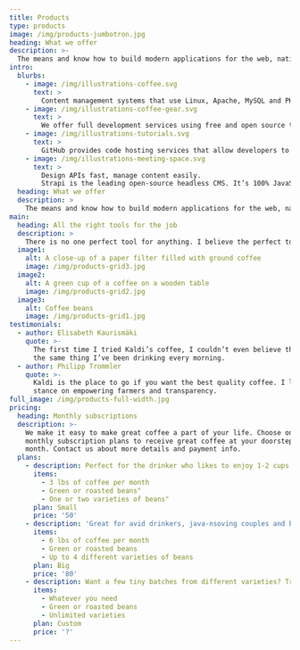 ```yaml
---
title: Products
type: products
image: /img/products-jumbotron.jpg
heading: What we offer
description: >-
  The means and know how to build modern applications for the web, native mobile apps and desktop. Modern web development architecture based on JavaScript, APIs, and Markup (JAM). Jamstack is the future while Lampstack is the past.
intro:
  blurbs:
    - image: /img/illustrations-coffee.svg
      text: >
        Content management systems that use Linux, Apache, MySQL and PHP such as WordPress, Drupal and Joomla power large portions of the web and use to be the standard. Times have changed, you need to change with it, we can help.
    - image: /img/illustrations-coffee-gear.svg
      text: >
        We offer full development services using free and open source tools Strapi, NetlifyCMS, and Ghost, to name a few, all powered by the modern Jamstack architecture.
    - image: /img/illustrations-tutorials.svg
      text: >
        GitHub provides code hosting services that allow developers to build software for open source and private projects in organizations. GitHub is where over 73 million developers shape the future of software together, and contribute to the open source community, and manage their Git repositories. All of our products are tightly integrated with Github. 
    - image: /img/illustrations-meeting-space.svg
      text: >
        Design APIs fast, manage content easily.
        Strapi is the leading open-source headless CMS. It’s 100% JavaScript, fully customizable and developer-first. Its WordPress on steroids!
  heading: What we offer
  description: >
    The means and know how to build modern applications for the web, native mobile apps and desktop. Modern web development architecture based on JavaScript, APIs, and Markup (JAM). Jamstack is the future while Lampstack is the past.
main:
  heading: All the right tools for the job
  description: >
    There is no one perfect tool for anything. I believe the perfect toolkit is put together by combining the best in breed and getting them to beautifully coexist togther, thats Jamstack. There is no better stack to power your web applications then this combination.
  image1:
    alt: A close-up of a paper filter filled with ground coffee
    image: /img/products-grid3.jpg
  image2:
    alt: A green cup of a coffee on a wooden table
    image: /img/products-grid2.jpg
  image3:
    alt: Coffee beans
    image: /img/products-grid1.jpg
testimonials:
  - author: Elisabeth Kaurismäki
    quote: >-
      The first time I tried Kaldi’s coffee, I couldn’t even believe that was
      the same thing I’ve been drinking every morning.
  - author: Philipp Trommler
    quote: >-
      Kaldi is the place to go if you want the best quality coffee. I love their
      stance on empowering farmers and transparency.
full_image: /img/products-full-width.jpg
pricing:
  heading: Monthly subscriptions
  description: >-
    We make it easy to make great coffee a part of your life. Choose one of our
    monthly subscription plans to receive great coffee at your doorstep each
    month. Contact us about more details and payment info.
  plans:
    - description: Perfect for the drinker who likes to enjoy 1-2 cups per day.
      items:
        - 3 lbs of coffee per month
        - Green or roasted beans"
        - One or two varieties of beans"
      plan: Small
      price: '50'
    - description: 'Great for avid drinkers, java-nsoving couples and bigger crowds'
      items:
        - 6 lbs of coffee per month
        - Green or roasted beans
        - Up to 4 different varieties of beans
      plan: Big
      price: '80'
    - description: Want a few tiny batches from different varieties? Try our custom plan
      items:
        - Whatever you need
        - Green or roasted beans
        - Unlimited varieties
      plan: Custom
      price: '?'
---
```



